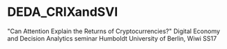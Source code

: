 # DEDA_CRIXandSVI
"Can Attention Explain the Returns of Cryptocurrencies?" 
Digital Economy and Decision Analytics seminar 
Humboldt University of Berlin, Wiwi SS17 
